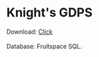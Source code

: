 # Knight's GDPS
Download: [Click](https://www.mediafire.com/file/sonqxbdb4hinp4f/kgdps_2.111.apk/file)<br></br>
Database: Fruitspace SQL.<br></br>
